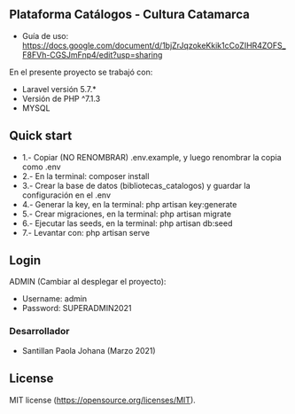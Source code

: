 
## Plataforma Catálogos - Cultura Catamarca

- Guía de uso: https://docs.google.com/document/d/1bjZrJqzokeKkik1cCoZIHR4ZOFS_F8FVh-CGSJmFnp4/edit?usp=sharing

En el presente proyecto se trabajó con:

- Laravel versión 5.7.*
- Versión de PHP ^7.1.3
- MYSQL

## Quick start
- 1.- Copiar (NO RENOMBRAR) .env.example, y luego renombrar la copia como .env
- 2.- En la terminal: composer install
- 3.- Crear la base de datos (bibliotecas_catalogos) y guardar la configuración en el .env
- 4.- Generar la key, en la terminal: php artisan key:generate
- 5.- Crear migraciones, en la terminal: php artisan migrate
- 6.- Ejecutar las seeds, en la terminal: php artisan db:seed
- 7.- Levantar con: php artisan serve

## Login
ADMIN (Cambiar al desplegar el proyecto):
- Username: admin
- Password: SUPERADMIN2021

### Desarrollador
- Santillan Paola Johana (Marzo 2021)

## License
MIT license (https://opensource.org/licenses/MIT).
